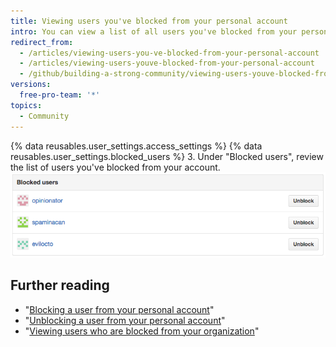 ```yaml
---
title: Viewing users you've blocked from your personal account
intro: You can view a list of all users you've blocked from your personal account.
redirect_from:
  - /articles/viewing-users-you-ve-blocked-from-your-personal-account
  - /articles/viewing-users-youve-blocked-from-your-personal-account
  - /github/building-a-strong-community/viewing-users-youve-blocked-from-your-personal-account
versions:
  free-pro-team: '*'
topics:
  - Community
---
```


{% data reusables.user_settings.access_settings %}
{% data reusables.user_settings.blocked_users %}
3. Under "Blocked users", review the list of users you've blocked from your account.
  ![List of blocked users](/assets/images/help/settings/list-of-blocked-users.png)

## Further reading

- "[Blocking a user from your personal account](/communities/maintaining-your-safety-on-github/blocking-a-user-from-your-personal-account)"
- "[Unblocking a user from your personal account](/communities/maintaining-your-safety-on-github/unblocking-a-user-from-your-personal-account)"
- "[Viewing users who are blocked from your organization](/communities/maintaining-your-safety-on-github/viewing-users-who-are-blocked-from-your-organization)"
